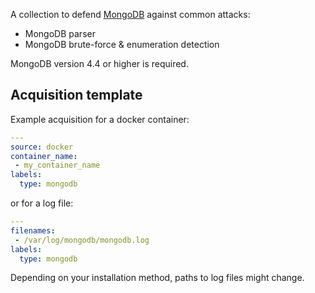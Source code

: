 A collection to defend [MongoDB](https://www.mongodb.com/) against common attacks:
 - MongoDB parser
 - MongoDB brute-force & enumeration detection

MongoDB version 4.4 or higher is required.

## Acquisition template

Example acquisition for a docker container:
```yaml
---
source: docker
container_name:
 - my_container_name
labels:
  type: mongodb
```

or for a log file:
```yaml
---
filenames:
 - /var/log/mongodb/mongodb.log
labels:
  type: mongodb
```
Depending on your installation method, paths to log files might change.